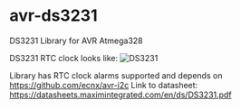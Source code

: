 # avr-ds3231
DS3231 Library for AVR Atmega328

DS3231 RTC clock looks like:
![DS3231](https://www.gmelectronic.com/data/product/1024_1024/pctdetail.772-290.1.jpg)

Library has RTC clock alarms supported and depends on https://github.com/ecnx/avr-i2c
Link to datasheet: https://datasheets.maximintegrated.com/en/ds/DS3231.pdf
